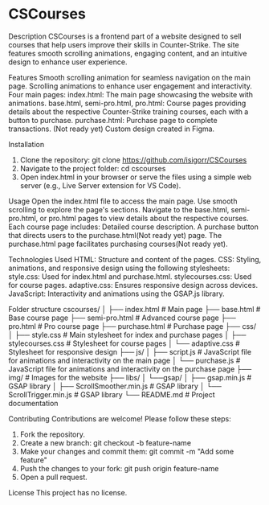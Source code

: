 # CSCourses

Description
CSCourses is a frontend part of a website designed to sell courses that help users improve their skills in Counter-Strike. The site features smooth scrolling animations, engaging content, and an intuitive design to enhance user experience.

Features
Smooth scrolling animation for seamless navigation on the main page.
Scrolling animations to enhance user engagement and interactivity.
Four main pages:
    index.html: The main page showcasing the website with animations.
    base.html, semi-pro.html, pro.html: Course pages providing details about the respective Counter-Strike training courses, each with a button to purchase.
    purchase.html: Purchase page to complete transactions. (Not ready yet)
Custom design created in Figma.

Installation
1. Clone the repository:
    git clone https://github.com/isigorr/CSCourses
3. Navigate to the project folder:
    cd cscourses
5. Open index.html in your browser or serve the files using a simple web server (e.g., Live Server extension for VS Code).

Usage
Open the index.html file to access the main page. Use smooth scrolling to explore the page's sections.
Navigate to the base.html, semi-pro.html, or pro.html pages to view details about the respective courses. Each course page includes:
Detailed course description.
A purchase button that directs users to the purchase.html(Not ready yet) page.
The purchase.html page facilitates purchasing courses(Not ready yet).

Technologies Used
HTML: Structure and content of the pages.
CSS: Styling, animations, and responsive design using the following stylesheets:
style.css: Used for index.html and purchase.html.
stylecourses.css: Used for course pages.
adaptive.css: Ensures responsive design across devices.
JavaScript: Interactivity and animations using the GSAP.js library.

Folder structure
cscourses/
│
├── index.html          # Main page
├── base.html           # Base course page
├── semi-pro.html       # Advanced course page
├── pro.html            # Pro course page
├── purchase.html       # Purchase page
├── css/
│   ├── style.css       # Main stylesheet for index and purchase pages
│   ├── stylecourses.css # Stylesheet for course pages
│   └── adaptive.css    # Stylesheet for responsive design
├── js/
│   ├── script.js       # JavaScript file for animations and interactivity on the main page
│   └── purchase.js     # JavaScript file for animations and interactivity on the purchase page
├── img/                # Images for the website
├── libs/
│   └──gsap/
│       ├── gsap.min.js             # GSAP library
│       ├── ScrollSmoother.min.js   # GSAP library
│       └── ScrollTrigger.min.js    # GSAP library
└── README.md           # Project documentation

Contributing
Contributions are welcome! Please follow these steps:
1. Fork the repository.
2. Create a new branch:
    git checkout -b feature-name
3. Make your changes and commit them:
    git commit -m "Add some feature"
4. Push the changes to your fork:
    git push origin feature-name
5. Open a pull request.

License
This project has no license.
